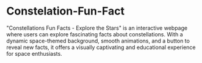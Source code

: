# Constelation-Fun-Fact
"Constellations Fun Facts - Explore the Stars" is an interactive webpage where users can explore fascinating facts about constellations. With a dynamic space-themed background, smooth animations, and a button to reveal new facts, it offers a visually captivating and educational experience for space enthusiasts.
